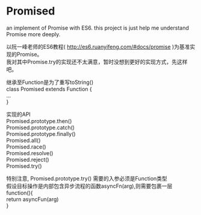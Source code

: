 # Promised
an implement of Promise with ES6. this project is just help me understand Promise more deeply.

以阮一峰老师的ES6教程( http://es6.ruanyifeng.com/#docs/promise )为基准实现的Promise。  
我对其中Promise.try的实现还不太满意，暂时没想到更好的实现方式，先这样吧。  

继承至Function是为了重写toString()  
class Promised extends Function {  
	...  
}  

实现的API  
Promised.prototype.then()  
Promised.prototype.catch()  
Promised.prototype.finally()    
Promised.all()  
Promised.race()  
Promised.resolve()  
Promised.reject()  
Promised.try()  

特别注意, Promised.prototype.try() 需要的入参必须是Function类型  
假设目标操作是内部包含异步流程的函数asyncFn(arg),则需要包裹一层  
function(){  
	return asyncFun(arg)  
}  